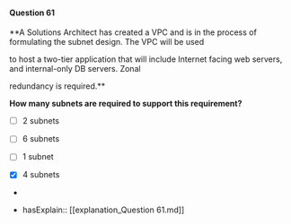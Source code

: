 #### Question  61


**A Solutions Architect has created a VPC and is in the process of formulating the subnet design. The VPC will be used

to host a two-tier application that will include Internet facing web servers, and internal-only DB servers. Zonal

redundancy is required.**


**How many subnets are required to support this requirement?**


- [ ] 2 subnets


- [ ] 6 subnets


- [ ] 1 subnet


- [x] 4 subnets


*

- hasExplain:: [[explanation_Question  61.md]]